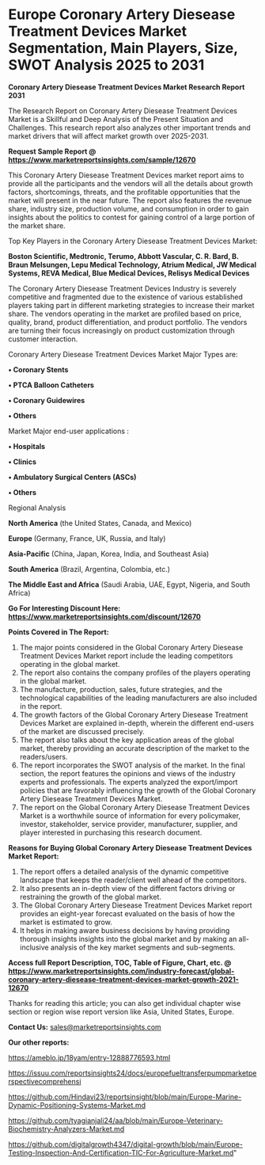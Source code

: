 # Europe Coronary Artery Diesease Treatment Devices Market Segmentation, Main Players, Size, SWOT Analysis 2025 to 2031

<strong>Coronary Artery Diesease Treatment Devices Market Research Report 2031</strong>

The Research Report on Coronary Artery Diesease Treatment Devices Market is a Skillful and Deep Analysis of the Present Situation and Challenges. This research report also analyzes other important trends and market drivers that will affect market growth over 2025-2031.

<strong>Request Sample Report @ <a href=https://www.marketreportsinsights.com/sample/12670>https://www.marketreportsinsights.com/sample/12670</a></strong>

This Coronary Artery Diesease Treatment Devices market report aims to provide all the participants and the vendors will all the details about growth factors, shortcomings, threats, and the profitable opportunities that the market will present in the near future. The report also features the revenue share, industry size, production volume, and consumption in order to gain insights about the politics to contest for gaining control of a large portion of the market share.

Top Key Players in the Coronary Artery Diesease Treatment Devices Market:

<strong>Boston Scientific, Medtronic, Terumo, Abbott Vascular, C. R. Bard, B. Braun Melsungen, Lepu Medical Technology, Atrium Medical, JW Medical Systems, REVA Medical, Blue Medical Devices, Relisys Medical Devices</strong>

The Coronary Artery Diesease Treatment Devices Industry is severely competitive and fragmented due to the existence of various established players taking part in different marketing strategies to increase their market share. The vendors operating in the market are profiled based on price, quality, brand, product differentiation, and product portfolio. The vendors are turning their focus increasingly on product customization through customer interaction.

Coronary Artery Diesease Treatment Devices Market Major Types are:

<strong>• Coronary Stents

• PTCA Balloon Catheters

• Coronary Guidewires

• Others</strong>

Market Major end-user applications :

<strong>• Hospitals

• Clinics

• Ambulatory Surgical Centers (ASCs)

• Others</strong>

Regional Analysis

</u><strong><b>North America</b></strong> (the United States, Canada, and Mexico)

<strong><b>Europe </b></strong>(Germany, France, UK, Russia, and Italy)

<strong><b>Asia-Pacific</b></strong> (China, Japan, Korea, India, and Southeast Asia)

<strong><b>South America</b></strong> (Brazil, Argentina, Colombia, etc.)

<strong><b>The Middle East and Africa</b></strong> (Saudi Arabia, UAE, Egypt, Nigeria, and South Africa)

<strong>Go For Interesting Discount Here: <a href=https://www.marketreportsinsights.com/discount/12670>https://www.marketreportsinsights.com/discount/12670</a></strong>

<strong>Points Covered in The Report:</strong>
<ol>
  <li>The major points considered in the Global Coronary Artery Diesease Treatment Devices Market report include the leading competitors operating in the global market.</li>
  <li>The report also contains the company profiles of the players operating in the global market.</li>
  <li>The manufacture, production, sales, future strategies, and the technological capabilities of the leading manufacturers are also included in the report.</li>
  <li>The growth factors of the Global Coronary Artery Diesease Treatment Devices Market are explained in-depth, wherein the different end-users of the market are discussed precisely.</li>
  <li>The report also talks about the key application areas of the global market, thereby providing an accurate description of the market to the readers/users.</li>
  <li>The report incorporates the SWOT analysis of the market. In the final section, the report features the opinions and views of the industry experts and professionals. The experts analyzed the export/import policies that are favorably influencing the growth of the Global Coronary Artery Diesease Treatment Devices Market.</li>
  <li>The report on the Global Coronary Artery Diesease Treatment Devices Market is a worthwhile source of information for every policymaker, investor, stakeholder, service provider, manufacturer, supplier, and player interested in purchasing this research document.</li>
</ol>
<strong>Reasons for Buying Global Coronary Artery Diesease Treatment Devices Market Report:</strong>

<ol>
  <li>The report offers a detailed analysis of the dynamic competitive landscape that keeps the reader/client well ahead of the competitors.</li>
  <li>It also presents an in-depth view of the different factors driving or restraining the growth of the global market.</li>
  <li>The Global Coronary Artery Diesease Treatment Devices Market report provides an eight-year forecast evaluated on the basis of how the market is estimated to grow.</li>
  <li>It helps in making aware business decisions by having providing thorough insights insights into the global market and by making an all-inclusive analysis of the key market segments and sub-segments.</li>
</ol>
<strong>Access full Report Description, TOC, Table of Figure, Chart, etc. @ <a href=https://www.marketreportsinsights.com/industry-forecast/global-coronary-artery-diesease-treatment-devices-market-growth-2021-12670>https://www.marketreportsinsights.com/industry-forecast/global-coronary-artery-diesease-treatment-devices-market-growth-2021-12670</a></strong>


Thanks for reading this article; you can also get individual chapter wise section or region wise report version like Asia, United States, Europe.

<strong>Contact Us:</strong>
sales@marketreportsinsights.com

<strong>Our other reports:</strong>

<a href=https://ameblo.jp/18yam/entry-12888776593.html>https://ameblo.jp/18yam/entry-12888776593.html</a>

<a href=https://issuu.com/reportsinsights24/docs/europefueltransferpumpmarketperspectivecomprehensi>https://issuu.com/reportsinsights24/docs/europefueltransferpumpmarketperspectivecomprehensi</a>

<a href=https://github.com/Hindavi23/reportsinsight/blob/main/Europe-Marine-Dynamic-Positioning-Systems-Market.md>https://github.com/Hindavi23/reportsinsight/blob/main/Europe-Marine-Dynamic-Positioning-Systems-Market.md</a>

<a href=https://github.com/tyagianjali24/aa/blob/main/Europe-Veterinary-Biochemistry-Analyzers-Market.md>https://github.com/tyagianjali24/aa/blob/main/Europe-Veterinary-Biochemistry-Analyzers-Market.md</a>

<a href=https://github.com/digitalgrowth4347/digital-growth/blob/main/Europe-Testing-Inspection-And-Certification-TIC-For-Agriculture-Market.md>https://github.com/digitalgrowth4347/digital-growth/blob/main/Europe-Testing-Inspection-And-Certification-TIC-For-Agriculture-Market.md</a>"
